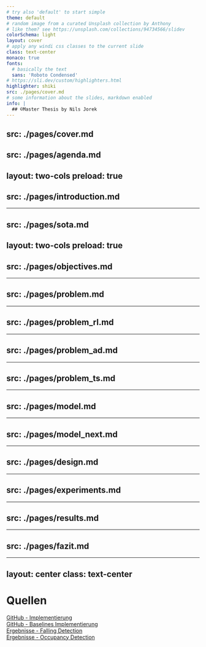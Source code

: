 ```yaml
---
# try also 'default' to start simple
theme: default
# random image from a curated Unsplash collection by Anthony
# like them? see https://unsplash.com/collections/94734566/slidev
colorSchema: light
layout: cover
# apply any windi css classes to the current slide
class: text-center
monaco: true 
fonts:
  # basically the text
  sans: 'Roboto Condensed'
# https://sli.dev/custom/highlighters.html
highlighter: shiki
src: ./pages/cover.md
# some information about the slides, markdown enabled
info: |
  ## ©Master Thesis by Nils Jorek
---
```

src: ./pages/cover.md
---
src: ./pages/agenda.md
---
layout: two-cols
preload: true
---
src: ./pages/introduction.md
---
---
src: ./pages/sota.md
---
layout: two-cols
preload: true
---
src: ./pages/objectives.md
---
---
src: ./pages/problem.md
---
---
src: ./pages/problem_rl.md
---
---
src: ./pages/problem_ad.md
---
---
src: ./pages/problem_ts.md
---
---
src: ./pages/model.md
---
---
src: ./pages/model_next.md
---
---
src: ./pages/design.md
---
---
src: ./pages/experiments.md
---
---
src: ./pages/results.md
---
---
src: ./pages/fazit.md
---
---
layout: center
class: text-center
---

# Quellen

[GitHub - Implementierung](https://github.com/jorekai/DQN-Timeseries-Anomaly-Detection)
<br>
[GitHub - Baselines Implementierung](https://github.com/jorekai/AD-Environment-Baselines)
<br>
[Ergebnisse - Falling Detection](https://docs.google.com/spreadsheets/d/1rkfTp8yeV62AFz41LJTnGfkmI8QUMlni4Zq8bhsYH9U/edit?usp=sharing)
<br>
[Ergebnisse - Occupancy Detection](https://docs.google.com/spreadsheets/d/1OYK9d0TVu8oejAtVwMnga9brsvdCiZiVlqKu9BPpRsM/edit?usp=sharing)

<Bar title="A thesis by Nils Jorek"/>